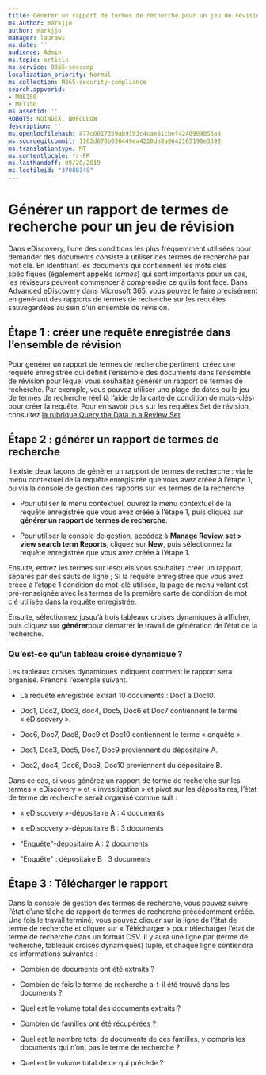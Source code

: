 ```yaml
---
title: Générer un rapport de termes de recherche pour un jeu de révision
ms.author: markjjo
author: markjjo
manager: laurawi
ms.date: ''
audience: Admin
ms.topic: article
ms.service: O365-seccomp
localization_priority: Normal
ms.collection: M365-security-compliance
search.appverid:
- MOE150
- MET150
ms.assetid: ''
ROBOTS: NOINDEX, NOFOLLOW
description: ''
ms.openlocfilehash: 877c0017359ab9193c4cae81cbef4240909053a8
ms.sourcegitcommit: 1162d676b036449ea4220de8a6642165190e3398
ms.translationtype: MT
ms.contentlocale: fr-FR
ms.lasthandoff: 09/20/2019
ms.locfileid: "37080349"
---
```

# <a name="generate-search-term-report-for-a-review-set"></a>Générer un rapport de termes de recherche pour un jeu de révision

Dans eDiscovery, l’une des conditions les plus fréquemment utilisées pour demander des documents consiste à utiliser des termes de recherche par mot clé. En identifiant les documents qui contiennent les mots clés spécifiques (également appelés *termes*) qui sont importants pour un cas, les réviseurs peuvent commencer à comprendre ce qu’ils font face. Dans Advanced eDiscovery dans Microsoft 365, vous pouvez le faire précisément en générant des rapports de termes de recherche sur les requêtes sauvegardées au sein d’un ensemble de révision.

## <a name="step-1-create-a-saved-query-in-the-review-set"></a>Étape 1 : créer une requête enregistrée dans l’ensemble de révision

Pour générer un rapport de termes de recherche pertinent, créez une requête enregistrée qui définit l’ensemble des documents dans l’ensemble de révision pour lequel vous souhaitez générer un rapport de termes de recherche. Par exemple, vous pouvez utiliser une plage de dates ou le jeu de termes de recherche réel (à l’aide de la carte de condition de mots-clés) pour créer la requête. Pour en savoir plus sur les requêtes Set de révision, consultez [la rubrique Query the Data in a Review Set](review-set-search.md).

## <a name="step-2-generate-a-search-term-report"></a>Étape 2 : générer un rapport de termes de recherche

Il existe deux façons de générer un rapport de termes de recherche : via le menu contextuel de la requête enregistrée que vous avez créée à l’étape 1, ou via la console de gestion des rapports sur les termes de la recherche.

- Pour utiliser le menu contextuel, ouvrez le menu contextuel de la requête enregistrée que vous avez créée à l’étape 1, puis cliquez sur **générer un rapport de termes de recherche**.

- Pour utiliser la console de gestion, accédez à **Manage Review set > view search term Reports**, cliquez sur **New**, puis sélectionnez la requête enregistrée que vous avez créée à l’étape 1.

Ensuite, entrez les termes sur lesquels vous souhaitez créer un rapport, séparés par des sauts de ligne ; Si la requête enregistrée que vous avez créée à l’étape 1 condition de mot-clé utilisée, la page de menu volant est pré-renseignée avec les termes de la première carte de condition de mot clé utilisée dans la requête enregistrée.

Ensuite, sélectionnez jusqu’à trois tableaux croisés dynamiques à afficher, puis cliquez sur **générer**pour démarrer le travail de génération de l’état de la recherche.

### <a name="what-is-a-pivot"></a>Qu’est-ce qu’un tableau croisé dynamique ?

Les tableaux croisés dynamiques indiquent comment le rapport sera organisé. Prenons l’exemple suivant.

- La requête enregistrée extrait 10 documents : Doc1 à Doc10.

- Doc1, Doc2, Doc3, doc4, Doc5, Doc6 et Doc7 contiennent le terme « eDiscovery ».

- Doc6, Doc7, Doc8, Doc9 et Doc10 contiennent le terme « enquête ».

- Doc1, Doc3, Doc5, Doc7, Doc9 proviennent du dépositaire A.

- Doc2, doc4, Doc6, Doc8, Doc10 proviennent du dépositaire B.

Dans ce cas, si vous générez un rapport de terme de recherche sur les termes « eDiscovery » et « investigation » et pivot sur les dépositaires, l’état de terme de recherche serait organisé comme suit :

- « eDiscovery »-dépositaire A : 4 documents

- « eDiscovery »-dépositaire B : 3 documents

- "Enquête"-dépositaire A : 2 documents

- "Enquête" : dépositaire B : 3 documents

## <a name="step-3-download-report"></a>Étape 3 : Télécharger le rapport

Dans la console de gestion des termes de recherche, vous pouvez suivre l’état d’une tâche de rapport de termes de recherche précédemment créée. Une fois le travail terminé, vous pouvez cliquer sur la ligne de l’état de terme de recherche et cliquer sur « Télécharger » pour télécharger l’état de terme de recherche dans un format CSV. Il y aura une ligne par (terme de recherche, tableaux croisés dynamiques) tuple, et chaque ligne contiendra les informations suivantes :

- Combien de documents ont été extraits ?

- Combien de fois le terme de recherche a-t-il été trouvé dans les documents ?

- Quel est le volume total des documents extraits ?

- Combien de familles ont été récupérées ?

- Quel est le nombre total de documents de ces familles, y compris les documents qui n’ont pas le terme de recherche ?

- Quel est le volume total de ce qui précède ?